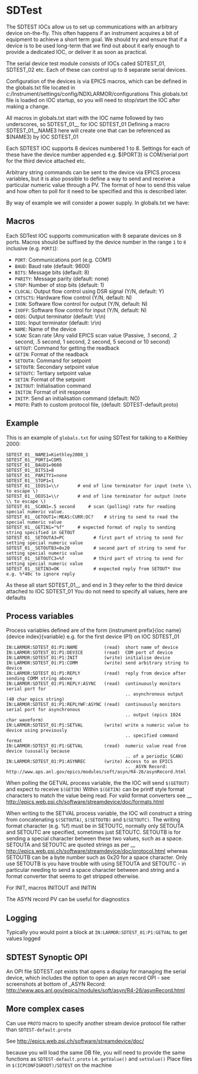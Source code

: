 # SDTest

The SDTEST IOCs allow us to set up communications with an arbitrary device on-the-fly. This often happens if an instrument acquires a bit of equipment to achieve a short term goal. We should try and ensure that if a device is to be used long-term that we find out about it early enough to provide a dedicated IOC, or deliver it as soon as practical.

The serial device test module consists of IOCs called SDTEST_01, SDTEST_02 etc. Each of these can control up to 8 separate serial devices.

Configuration of the devices is via EPICS macros, which can be defined in the globals.txt file located in c:/Instrument/settings/config/NDXLARMOR/configurations
This globals.txt file is loaded on IOC startup, so you will need to stop/start the IOC after making a change. 

All macros in globals.txt start with the IOC name followed by two underscores, so SDTEST_01\_\_ for IOC SDTEST_01   Defining a macro  SDTEST_01__NAME3 here will create one that can be referenced as $(NAME3) by IOC SDTEST_01

Each SDTEST IOC supports 8 devices numbered 1 to 8. Settings for each of these have the device number appended e.g. $(PORT3) is COM/serial port for the third device attached etc.

Arbitrary string commands can be sent to the device via EPICS process variables, but it is also possible to define a way to send and receive a particular numeric value through a PV. The format of how to send this value and how often to poll for it need to be specified and this is described later.

By way of example we will consider a power supply. In globals.txt we have:


## Macros

Each SDTest IOC supports communication with 8 separate devices on 8 ports. Macros should be suffixed by the device number in the range `1` to `8` inclusive (e.g. `PORT1`):

- `PORT`: Communications port (e.g. COM1)
- `BAUD`: Baud rate (default: 9600)
- `BITS`: Message bits (default: 8)
- `PARITY`: Message parity (default: none)
- `STOP`: Number of stop bits (default: 1)
- `CLOCAL`: Output flow control using DSR signal (Y/N, default: Y)
- `CRTSCTS`: Hardware flow control (Y/N, default: N)
- `IXON`: Software flow control for output (Y/N, default: N)
- `IXOFF`: Software flow control for input (Y/N, default: N)
- `OEOS`: Output terminator (default: \r\n)
- `IEOS`: Input terminator (default: \r\n)
- `NAME`: Name of the device
- `SCAN`: Scan rate (Any valid EPICS scan value (Passive, .1 second, .2 second, .5 second, 1 second, 2 second, 5 second or 10 second)
- `GETOUT`: Command for getting the readback
- `GETIN`: Format of the readback
- `SETOUTA`: Command for setpoint
- `SETOUTB`: Secondary setpoint value
- `SETOUTC`: Tertiary setpoint value
- `SETIN`: Format of the setpoint
- `INITOUT`: Initialisation command
- `INITIN`: Format of init response
- `INITP`: Send an initialisation command (default: NO)
- `PROTO`: Path to custom protocol file, (default: SDTEST-default.proto)


## Example

This is an example of `globals.txt` for using SDTest for talking to a Keithley 2000:

```
SDTEST_01__NAME1=Kiethley2000_1
SDTEST_01__PORT1=COM5
SDTEST_01__BAUD1=9600
SDTEST_01__BITS1=8
SDTEST_01__PARITY1=none
SDTEST_01__STOP1=1
SDTEST_01__IEOS1=\\r       # end of line terminator for input (note \\ to escape \)
SDTEST_01__OEOS1=\\r       # end of line terminator for output (note \\ to escape \)
SDTEST_01__SCAN1=.5 second     # scan (polling) rate for reading special numeric value. 
SDTEST_01__GETOUT1=:MEAS:CURR:DC?    # string to send to read the special numeric value   
SDTEST_01__GETIN1="%f"     # expected format of reply to sending string specified in GETOUT
SDTEST_01__SETOUTA3=PC           # first part of string to send for setting special numeric value
SDTEST_01__SETOUTB3=0x20         # second part of string to send for setting special numeric value
SDTEST_01__SETOUTC3=%f           # third part of string to send for setting special numeric value
SDTEST_01__SETIN3=OK             # expected reply from SETOUT* Use e.g. %*40c to ignore reply
```

As these all start SDTEST_01\_\_ and end in 3 they refer to the third device attached to IOC SDTEST_01
You do not need to specify all values, here are defaults

## Process variables

Process variables defined are of the form {instrument prefix}{ioc name}{device index}{variable} e.g. for the first device (P1) on IOC SDTEST_01

```
IN:LARMOR:SDTEST_01:P1:NAME          (read)  short name of device 
IN:LARMOR:SDTEST_01:P1:DEVICE        (read)  COM port of device
IN:LARMOR:SDTEST_01:P1:INIT          (write) initialise device
IN:LARMOR:SDTEST_01:P1:COMM          (write) send arbitrary string to device
IN:LARMOR:SDTEST_01:P1:REPLY         (read)  reply from device after sending COMM string above
IN:LARMOR:SDTEST_01:P1:REPLY:ASYNC   (read)  continuously monitors serial port for 
                                             .. asynchronous output (40 char epics string)
IN:LARMOR:SDTEST_01:P1:REPLYWF:ASYNC (read)  continuously monitors serial port for asynchronous 
                                             .. output (epics 1024 char waveform)
IN:LARMOR:SDTEST_01:P1:SETVAL        (write) write a numeric value to device using previously 
                                             .. specified command format
IN:LARMOR:SDTEST_01:P1:GETVAL        (read)  numeric value read from device (ususally because 
                                             .. of a periodic SCAN)
IN:LARMOR:SDTEST_01:P1:ASYNREC       (write) Access to an EPICS 
                                             .. _ASYN Record: http://www.aps.anl.gov/epics/modules/soft/asyn/R4-26/asynRecord.html 
```

When polling the GETVAL process variable, the the IOC will send `$(GETOUT)` and expect to receive `$(GETIN)`  Within `$(GETIN)` can be printf style format characters to match
the value being read. For valid format converters see __ http://epics.web.psi.ch/software/streamdevice/doc/formats.html

When writing to the SETVAL process variable, the IOC will construct a string from concatenating `$(SETOUTA)`, `$(SETOUTB)` and `$(SETOUTC)`. The writing format character (e.g. %f)
must be in SETOUTC, normally only SETOUTA and SETOUTC are specified, sometimes just SETOUTC. SETOUTB is for sending a special character between these two values, such as a space.
SETOUTA and SETOUTC are quoted strings as per __ http://epics.web.psi.ch/software/streamdevice/doc/protocol.html whereas SETOUTB can be a byte number such as 0x20 for a space character.  Only use SETOUTB is you have trouble with using SETOUTA and SETOUTC - in particular needing to send a space character between and string
and a format converter that seems to get stripped otherwise.

For INIT, macros INITOUT and INITIN 
 
The ASYN record PV can be useful for diagnostics

## Logging

Typically you would point a block at `IN:LARMOR:SDTEST_01:P1:GETVAL` to get values logged

## SDTEST Synoptic OPI

An OPI file SDTEST.opt exists that opens a display for managing the serial device, which
includes the option to open an asyn record OPI - see screenshots at bottom 
of _ASYN Record: http://www.aps.anl.gov/epics/modules/soft/asyn/R4-26/asynRecord.html

## More complex cases

Can use `PROTO` macro to specify another stream device protocol file rather than  `SDTEST-default.proto`

See http://epics.web.psi.ch/software/streamdevice/doc/  

because you will load the same DB file, you will need to provide the same functions as `SDTEST-default.proto`  i.e. `getValue()` and `setValue()`
Place files in `$(ICPCONFIGROOT)/SDTEST` on the machine



